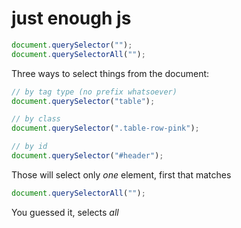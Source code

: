 # just enough js

```js
document.querySelector("");
document.querySelectorAll("");
```

Three ways to select things from the document:

```js
// by tag type (no prefix whatsoever)
document.querySelector("table");

// by class
document.querySelector(".table-row-pink");

// by id
document.querySelector("#header");
```

Those will select only _one_ element, first that matches

```js
document.querySelectorAll("");
```

You guessed it, selects _all_
